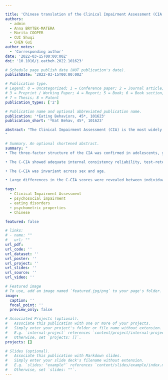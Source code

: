 ```yaml
---

title: 'Chinese translation of the Clinical Impairment Assessment (CIA 3.0): Psychometric properties and measurement invariance across sex and age in adolescents, young adults, and adult men'
authors:
  - admin
  - Anna BRYTEK-MATERA
  - Marita COOPER
  - CUI Shuqi
  - CHEN Gui
author_notes:
  - 'Corresponding author'
date: '2022-03-15T00:00:00Z'
doi: '10.1016/j.eatbeh.2022.101623'

# Schedule page publish date (NOT publication's date).
publishDate: '2022-03-15T00:00:00Z'

# Publication type.
# Legend: 0 = Uncategorized; 1 = Conference paper; 2 = Journal article;
# 3 = Preprint / Working Paper; 4 = Report; 5 = Book; 6 = Book section;
# 7 = Thesis; 8 = Patent
publication_types: ['2']

# Publication name and optional abbreviated publication name.
publication: '*Eating Behaviors, 45*, 101623'
publication_short: '*Eat Behav, 45*, 101623'

abstract: "The Clinical Impairment Assessment (CIA) is the most widely used instrument for assessing psychosocial impairment related to eating disorders (EDs). The CIA was translated into Chinese based on standard procedures. The psychometric properties of the Chinese CIA (C-CIA) were assessed among four adolescent and adult samples [i.e., 792 junior high school students (47.0% boys; M<SUB>age</SUB> = 13.09 years), 1324 senior high school students (44.2% boys; M<SUB>age</SUB> = 16.06 years), 812 undergraduate students (36.3% boys; M<SUB>age</SUB> = 18.88 years), and 406 male adults from a general population (M<SUB>age</SUB> = 28.53 years)]. The three-factor structure of the CIA was replicated. Excellent internal consistencies of the C-CIA were revealed, *α* = 0.93–0.98. The C-CIA showed moderate and good test-retest reliability in a six-month interval for junior high school students (ICC = 0.69) and senior high school students (ICC = 0.76), respectively. The C-CIA had good test-retest reliability in a two-week interval for undergraduate students (ICC = 0.78) and general adult men (ICC = 0.81). Our results supported good construct validity, known-group validity of the C-CIA, and measurement invariance across sex and age. These findings suggest that the C-CIA can be a useful tool assessing psychosocial impairment related to EDs for Chinese adolescents, young adults, and adult men.
"

# Summary. An optional shortened abstract.
summary: "
• The three-factor structure of the CIA was confirmed in adolescents, young adults, and adult men.

• The C-CIA showed adequate internal consistency reliability, test-retest reliability, and convergent validity.

• The C-CIA was invariant across sex and age.

• Large differences in the C-CIA scores were revealed between individuals with and without high risk of eating disorders."

tags:
  - Clinical Impairment Assessment
  - psychosocial impairment
  - eating disorders
  - psychometric properties
  - Chinese

featured: false

# links:
# - name: ""
#   url: ""
url_pdf: 
url_code: ''
url_dataset: ''
url_poster: ''
url_project: ''
url_slides: ''
url_source: ''
url_video: ''

# Featured image
# To use, add an image named `featured.jpg/png` to your page's folder.
image:
  caption: ''
  focal_point: ''
  preview_only: false

# Associated Projects (optional).
#   Associate this publication with one or more of your projects.
#   Simply enter your project's folder or file name without extension.
#   E.g. `internal-project` references `content/project/internal-project/index.md`.
#   Otherwise, set `projects: []`.
projects: []

# Slides (optional).
#   Associate this publication with Markdown slides.
#   Simply enter your slide deck's filename without extension.
#   E.g. `slides: "example"` references `content/slides/example/index.md`.
#   Otherwise, set `slides: ""`.
---
```

